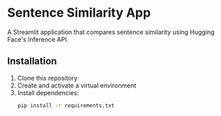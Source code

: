 # Sentence Similarity App

A Streamlit application that compares sentence similarity using Hugging Face's Inference API.

## Installation

1. Clone this repository
2. Create and activate a virtual environment
3. Install dependencies:
   ```bash
   pip install -r requirements.txt
